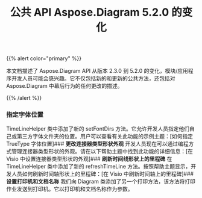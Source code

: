 ﻿---
title: 公共 API Aspose.Diagram 5.2.0 的变化
type: docs
weight: 50
url: /zh/java/public-api-changes-in-aspose-diagram-5-2-0/
---
{{% alert color="primary" %}} 

本文档描述了 Aspose.Diagram API 从版本 2.3.0 到 5.2.0 的变化，模块/应用程序开发人员可能会感兴趣。它不仅包括新的和更新的公共方法，还包括对 Aspose.Diagram 中幕后行为的任何更改的描述。

{{% /alert %}} 
### **指定字体位置**
TimeLineHelper 类中添加了新的 setFontDirs 方法。它允许开发人员指定他们自己或第三方字体文件夹的位置。用户可以查看有关此功能的示例主题：[如何指定 TrueType 字体位置]### **更改连接器类型形状外观**
开发人员现在可以通过编程方式管理连接器类型形状的外观。请在以下帮助主题中找到此功能的详细信息：[在 Visio 中设置连接器类型形状的外观]### **刷新时间线形状上的里程碑**
在 TimeLineHelper 类中添加了新的 refreshTimeLine 方法。按照帮助主题显示，开发人员如何刷新时间轴形状上的里程碑：[在 Visio 中刷新时间轴上的里程碑]### **设置打印机和文档名称**
我们向 Diagram 类添加了另一个打印方法，该方法将打印作业发送到打印机。它以打印机和文档名称作为参数。
